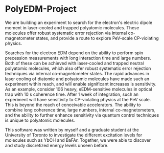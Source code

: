 # PolyEDM-Project

We are building an experiment to search for the electron's electric dipole moment in laser-cooled and trapped polyatomic molecules.  These molecules offer robust systematic error rejection via internal co-magnetometer states, and provide a route to explore PeV-scale CP-violating physics.

Searches for the electron EDM depend on the ability to perform spin precession measurements with long interaction time and large numbers.  Both of these can be achieved with laser-cooled and trapped neutral polyatomic molecules, which also offer robust systematic error rejection techniques via internal co-magnetometer states.  The rapid advances in laser cooling of diatomic and polyatomic molecules have made such an experiment within reach, and will enable significant increases is sensitivity.  As an example, consider 106 heavy, eEDM-sensitive molecules in optical trap with 10 s coherence time.  After 1 week of integration, such an experiment will have sensitivity to CP-violating physics at the PeV scale.  This is beyond the reach of conceivable accelerators.  The ability to combine long coherence time, large numbers, internal co-magnetometers, and the ability to further enhance sensitivity via quantum control techniques is unique to polyatomic molecules.

This software was written by myself and a graduate student at the University of Toronto to investigate the different excitation levels for molecules such as YbOH and BaFAr. Together, we were able to discover and study discretized energy levels unseen before.
